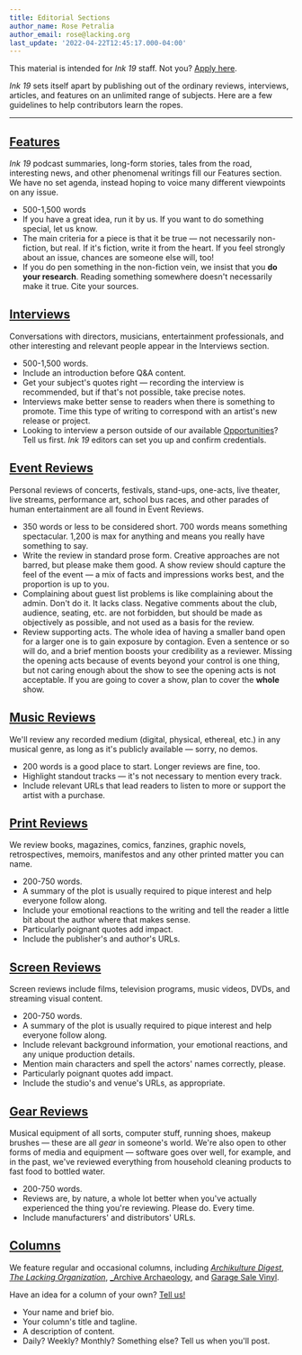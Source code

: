 ```yaml
---
title: Editorial Sections
author_name: Rose Petralia
author_email: rose@lacking.org
last_update: '2022-04-22T12:45:17.000-04:00'
---
```

This material is intended for _Ink 19_ staff. Not you? [Apply here](https://ink19.com/staff/join-us).

_Ink 19_ sets itself apart by publishing out of the ordinary reviews, interviews, articles, and features on an unlimited range of subjects. Here are a few guidelines to help contributors learn the ropes.

---

## [Features](https://ink19.com/archives/magazine/features)

_Ink 19_ podcast summaries, long-form stories, tales from the road, interesting news, and other phenomenal writings fill our Features section. We have no set agenda, instead hoping to voice many different viewpoints on any issue. 

- 500-1,500 words
- If you have a great idea, run it by us. If you want to do something special, let us know.
- The main criteria for a piece is that it be true &mdash; not necessarily non-fiction, but real. If it's fiction, write it from the heart. If you feel strongly about an issue, chances are someone else will, too!
- If you do pen something in the non-fiction vein, we insist that you __do your research__. Reading something somewhere doesn't necessarily make it true. Cite your sources.

## [Interviews](https://ink19.com/archives/magazine/interviews)

Conversations with directors, musicians, entertainment professionals, and other interesting and relevant people appear in the Interviews section.

- 500-1,500 words.
- Include an introduction before Q&A content.
- Get your subject's quotes right &mdash; recording the interview is recommended, but if that's not possible, take precise notes.
- Interviews make better sense to readers when there is something to promote. Time this type of writing to correspond with an artist's new release or project.
- Looking to interview a person outside of our available [Opportunities](https://staff.ink19.com/opportunities/)? Tell us first. _Ink 19_ editors can set you up and confirm credentials.

## [Event Reviews](https://ink19.com/archives/magazine/event-reviews)

Personal reviews of concerts, festivals, stand-ups, one-acts, live theater, live streams, performance art, school bus races, and other parades of human entertainment are all found in Event Reviews.

- 350 words or less to be considered short. 700 words means something spectacular. 1,200 is max for anything and means you really have something to say. 
- Write the review in standard prose form. Creative approaches are not barred, but please make them good. A show review should capture the feel of the event &mdash; a mix of facts and impressions works best, and the proportion is up to you. 
- Complaining about guest list problems is like complaining about the admin. Don't do it. It lacks class. Negative comments about the club, audience, seating, etc. are not forbidden, but should be made as objectively as possible, and not used as a basis for the review.
- Review supporting acts. The whole idea of having a smaller band open for a larger one is to gain exposure by contagion. Even a sentence or so will do, and a brief mention boosts your credibility as a reviewer. Missing the opening acts because of events beyond your control is one thing, but not caring enough about the show to see the opening acts is not acceptable. If you are going to cover a show, plan to cover the __whole__ show.

## [Music Reviews](https://ink19.com/archives/magazine/music-reviews)

We'll review any recorded medium (digital, physical, ethereal, etc.) in any musical genre, as long as it's publicly available &mdash; sorry, no demos. 

- 200 words is a good place to start. Longer reviews are fine, too.
- Highlight standout tracks &mdash; it's not necessary to mention every track.
- Include relevant URLs that lead readers to listen to more or support the artist with a purchase.

## [Print Reviews](https://ink19.com/archives/magazine/print-reviews)

We review books, magazines, comics, fanzines, graphic novels, retrospectives, memoirs, manifestos and any other printed matter you can name. 

- 200-750 words.
- A summary of the plot is usually required to pique interest and help everyone follow along. 
- Include your emotional reactions to the writing and tell the reader a little bit about the author where that makes sense.
- Particularly poignant quotes add impact.
- Include the publisher's and author's URLs.

## [Screen Reviews](https://ink19.com/archives/magazine/screen-reviews)

Screen reviews include films, television programs, music videos, DVDs, and streaming visual content. 

- 200-750 words.
- A summary of the plot is usually required to pique interest and help everyone follow along. 
- Include relevant background information, your emotional reactions, and any unique production details.
- Mention main characters and spell the actors' names correctly, please.
- Particularly poignant quotes add impact.
- Include the studio's and venue's URLs, as appropriate.


## [Gear Reviews](https://ink19.com/archives/magazine/gear-reviews)

Musical equipment of all sorts, computer stuff, running shoes, makeup brushes &mdash; these are all _gear_ in someone's world. We're also open to other forms of media and equipment &mdash; software goes over well, for example, and in the past, we've reviewed everything from household cleaning products to fast food to bottled water.

- 200-750 words.
- Reviews are, by nature, a whole lot better when you've actually experienced the thing you're reviewing. Please do. Every time.
- Include manufacturers' and distributors' URLs.

## [Columns](https://ink19.com/archives/columns)

We feature regular and occasional columns, including [_Archikulture Digest_](https://ink19.com/archives/columns/archikulture-digest), [_The Lacking Organization_](https://ink19.com/archives/columns/tlo), [_Archive Archaeology](https://ink19.com/archives/columns/archive-archaeology), and [Garage Sale Vinyl](https://ink19.com/archives/columns/garage-sale-vinyl).

Have an idea for a column of your own? [Tell us!](mailto:publisher@ink19.com)

- Your name and brief bio.
- Your column's title and tagline.
- A description of content.
- Daily? Weekly? Monthly? Something else? Tell us when you'll post.


